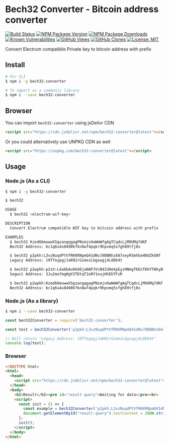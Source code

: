 # Bech32 Converter - Bitcoin address converter

[![Build Status](https://github.com/ayanamitech/bech32-converter/actions/workflows/build.yml/badge.svg)](https://github.com/ayanamitech/bech32-converter/actions)
[![NPM Package Version](https://img.shields.io/npm/v/bech32-converter.svg)](https://npmjs.org/package/bech32-converter)
[![NPM Package Downloads](https://img.shields.io/npm/dm/bech32-converter.svg)](https://npmjs.org/package/bech32-converter)
[![Known Vulnerabilities](https://snyk.io/test/github/ayanamitech/bech32-converter/badge.svg?style=flat-square)](https://snyk.io/test/github/ayanamitech/bech32-converter)
[![GitHub Views](https://img.shields.io/badge/dynamic/json?color=green&label=Views&query=uniques&url=https://github.com/ayanamitech/node-github-repo-stats/blob/main/data/ayanamitech/bech32-converter/views.json?raw=True&logo=github)](https://github.com/ayanamitech/bech32-converter)
[![GitHub Clones](https://img.shields.io/badge/dynamic/json?color=success&label=Clone&query=uniques&url=https://github.com/ayanamitech/node-github-repo-stats/blob/main/data/ayanamitech/bech32-converter/clone.json?raw=True&logo=github)](https://github.com/ayanamitech/bech32-converter)
[![License: MIT](https://img.shields.io/badge/License-MIT-blue.svg?style=flat-square)](https://opensource.org/licenses/MIT)

Convert Electrum compatible Private key to bitcoin address with prefix

## Install

```bash
# For CLI
$ npm i -g bech32-converter

# To import as a commonjs library
$ npm i --save bech32-converter
```

## Browser

You can import `bech32-converter` using jsDelivr CDN

```html
<script src="https://cdn.jsdelivr.net/npm/bech32-converter@latest"></script>
```

Or you could alternatively use UNPKG CDN as well

```html
<script src="https://unpkg.com/bech32-converter@latest"></script>
```

## Usage

### Node.js (As a CLI)

```bash
$ npm i -g bech32-converter
```

```bash
$ bech32

USAGE
  $ bech32 <electrum-wif-key>

DESCRIPTION
  Convert Electrum compatible WIF key to bitcoin address with prefix

EXAMPLES
  $ bech32 Kzed66muwwX5gzangqgagPNsmjnXwWmWfgAgTCqdcLjM9UMq7dKF
  Bech32 Address: bc1q6u4x8490kfkn8wf4pqkr9hpvmq5sfgh89tfj8s

  $ bech32 p2pkh:L3vzNuqdPtVfRKKRNpmQ41dNvJ9DBNhz6A7xeyRSmhbxHDUZkGNf
  Legacy Address: 19TTeypgjJaKN1rGimezLbgswgj4L8Db4t

  $ bech32 p2wpkh-p2sh:L4a6bAu9G46jaNAPJVcB433HekpEyzHNmgfKEnT8hYTWkyBfhrrZ
  Segwit Address: 3Ju2mo7mgHgV3TDtqT3sRY1nujHhEbTFzR

  $ bech32 p2wpkh:Kzed66muwwX5gzangqgagPNsmjnXwWmWfgAgTCqdcLjM9UMq7dKF
  Bech32 Address: bc1q6u4x8490kfkn8wf4pqkr9hpvmq5sfgh89tfj8s
```

### Node.js (As a library)

```bash
$ npm i --save bech32-converter
```

```js
const bech32Converter = require('bech32-converter');

const test = bech32Converter('p2pkh:L3vzNuqdPtVfRKKRNpmQ41dNvJ9DBNhz6A7xeyRSmhbxHDUZkGNf');

// Will return "Legacy Address: 19TTeypgjJaKN1rGimezLbgswgj4L8Db4t"
console.log(test);
```

### Browser

```html
<!DOCTYPE html>
<html>
  <head>
    <script src="https://cdn.jsdelivr.net/npm/bech32-converter@latest"></script>
  </head>
  <body>
    <h2>Result</h2><pre id="result-query">Waiting for data</pre><br>
    <script>
      const init = () => {
        const example = bech32Converter('p2pkh:L3vzNuqdPtVfRKKRNpmQ41dNvJ9DBNhz6A7xeyRSmhbxHDUZkGNf');
        document.getElementById("result-query").textContent = JSON.stringify(example, undefined, 2);
      };
      init();
    </script>
  </body>
</html>
```
